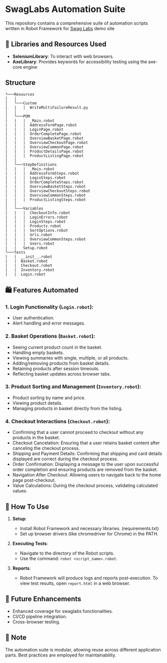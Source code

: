 # SwagLabs Automation Suite

This repository contains a comprehensive suite of automation scripts written in Robot Framework for [Swag Labs](https://www.saucedemo.com/) demo site



## 📌 Libraries and Resources Used

- **SeleniumLibrary**: To interact with web browsers.
- **AxeLibrary**: Provides keywords for accessibility testing using the axe-core engine

## Structure

```
└───Resources
│   │
│   └───Custom
|   |   |  WriteMultiFailureResult.py
│   │
│   └───POM
|   |   |  _Main.robot
|   |   |  AddressFormPage.robot
|   |   |  LoginPage.robot
|   |   |  OrderCompletePage.robot
|   |   |  OverviewBasketPage.robot
|   |   |  OverviewCheckoutPage.robot
|   |   |  OverviewCommonPage.robot
|   |   |  ProductDetailsPage.robot
|   |   |  ProductListingPage.robot
│   │
│   └───StepDefinitions
|   |   |  _Main.robot
|   |   |  AddressFormSteps.robot
|   |   |  LoginSteps.robot
|   |   |  OrderCompleteSteps.robot
|   |   |  OverviewBasketSteps.robot
|   |   |  OverviewCheckoutSteps.robot
|   |   |  OverviewCommonSteps.robot
|   |   |  ProductListingSteps.robot
│   │
│   └───Variables
|   |   |  CheckoutInfo.robot
|   |   |  LoginErrors.robot
|   |   |  LoginSteps.robot
|   |   |  Products.robot
|   |   |  SortOptions.robot
|   |   |  Urls.robot
|   |   |  OverviewCommonSteps.robot
|   |   |  Users.robot
|   |   Setup.robot
└───Tests
|   |  __init__.robot
|   |  Basket.robot
|   |  Checkout.robot
|   |  Inventory.robot
|   |  Login.robot
```

## 🛍 Features Automated

### 1. **Login Functionality** (`Login.robot`):

- User authentication.
- Alert handling and error messages.

### 2. **Basket Operations** (`Basket.robot`):

- Seeing current product count in the basket.
- Handling empty baskets.
- Viewing summaries with single, multiple, or all products.
- Adding/removing products from basket details.
- Retaining products after session timeouts.
- Reflecting basket updates across browser tabs.

### 3. **Product Sorting and Management** (`Inventory.robot`):

- Product sorting by name and price.
- Viewing product details.
- Managing products in basket directly from the listing.

### 4. **Checkout Interactions** (`Checkout.robot`):

- Confirming that a user cannot proceed to checkout without any products in the basket.
- Checkout Cancelation: Ensuring that a user retains basket content after canceling the checkout process.
- Shipping and Payment Details: Confirming that shipping and card details displayed are correct during the checkout process.
- Order Confirmation: Displaying a message to the user upon successful order completion and ensuring products are removed from the basket.
- Navigation After Checkout: Allowing users to navigate back to the home page post-checkout.
- Value Calculations: During the checkout process, validating calculated values.

## 🔧 How To Use

1. **Setup**:
   - Install Robot Framework and necessary libraries. (requirements.txt)
   - Set up browser drivers (like chromedriver for Chrome) in the PATH.

2. **Executing Tests**:
   - Navigate to the directory of the Robot scripts.
   - Use the command: `robot <script_name>.robot`.

3. **Reports**:
   - Robot Framework will produce logs and reports post-execution. To view test results, open `report.html` in a web browser.

## 🚀 Future Enhancements

- Enhanced coverage for swaglabs functionalities.
- CI/CD pipeline integration.
- Cross-browser testing.

## 📝 Note

The automation suite is modular, allowing reuse across different application parts. Best practices are employed for maintainability.